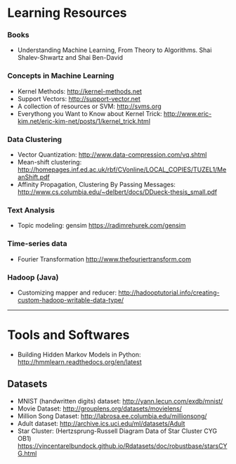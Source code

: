 

# Learning Resources

### Books

  * Understanding Machine Learning, From Theory to Algorithms. Shai Shalev-Shwartz and Shai Ben-David


### Concepts in Machine Learning

  * Kernel Methods: http://kernel-methods.net  
  * Support Vectors: http://support-vector.net  
  * A collection of resources or SVM:  http://svms.org  
  * Everythong you Want to Know about Kernel Trick: http://www.eric-kim.net/eric-kim-net/posts/1/kernel_trick.html


### Data Clustering

  * Vector Quantization: http://www.data-compression.com/vq.shtml 
  * Mean-shift clustering: http://homepages.inf.ed.ac.uk/rbf/CVonline/LOCAL_COPIES/TUZEL1/MeanShift.pdf
  * Affinity Propagation, Clustering By Passing Messages: http://www.cs.columbia.edu/~delbert/docs/DDueck-thesis_small.pdf


### Text Analysis

  * Topic modeling: gensim https://radimrehurek.com/gensim


### Time-series data

  * Fourier Transformation http://www.thefouriertransform.com

### Hadoop (Java)

  * Customizing mapper and reducer: http://hadooptutorial.info/creating-custom-hadoop-writable-data-type/


-------

# Tools and Softwares

  * Building Hidden Markov Models in Python: http://hmmlearn.readthedocs.org/en/latest




## Datasets

  * MNIST (handwritten digits) dataset: http://yann.lecun.com/exdb/mnist/
  * Movie Dataset: http://grouplens.org/datasets/movielens/
  * Million Song Dataset: http://labrosa.ee.columbia.edu/millionsong/
  * Adult dataset: http://archive.ics.uci.edu/ml/datasets/Adult  
  * Star Cluster: (Hertzsprung-Russell Diagram Data of Star Cluster CYG OB1) https://vincentarelbundock.github.io/Rdatasets/doc/robustbase/starsCYG.html



